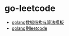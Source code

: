  # go-leetcode
 
  * [golang数据结构与算法模板](https://greyireland.gitbook.io/algorithm-pattern/)
  * [golang刷leetcode](https://books.halfrost.com/leetcode/)